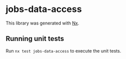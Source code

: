 # jobs-data-access

This library was generated with [Nx](https://nx.dev).

## Running unit tests

Run `nx test jobs-data-access` to execute the unit tests.
